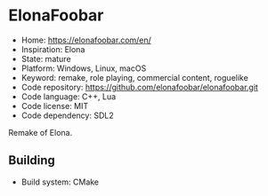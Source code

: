 # ElonaFoobar

- Home: https://elonafoobar.com/en/
- Inspiration: Elona
- State: mature
- Platform: Windows, Linux, macOS
- Keyword: remake, role playing, commercial content, roguelike
- Code repository: https://github.com/elonafoobar/elonafoobar.git
- Code language: C++, Lua
- Code license: MIT
- Code dependency: SDL2

Remake of Elona.

## Building

- Build system: CMake
